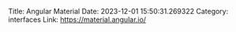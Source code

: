 Title: Angular Material
Date: 2023-12-01 15:50:31.269322
Category: interfaces
Link: https://material.angular.io/
